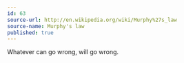 ```yaml
---
id: 63
source-url: http://en.wikipedia.org/wiki/Murphy%27s_law
source-name: Murphy's law
published: true
---
```


<p>Whatever can go wrong, will go wrong.</p>


